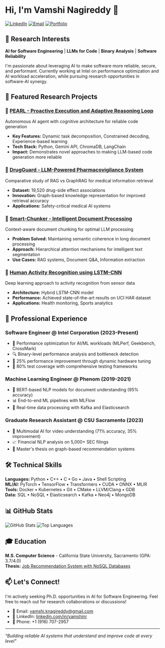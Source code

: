 # Hi, I'm Vamshi Nagireddy 👋

[![LinkedIn](https://img.shields.io/badge/LinkedIn-0077B5?style=for-the-badge&logo=linkedin&logoColor=white)](https://linkedin.com/in/vamshinr)
[![Email](https://img.shields.io/badge/Email-D14836?style=for-the-badge&logo=gmail&logoColor=white)](mailto:vamshi.knagireddy@gmail.com)
[![Portfolio](https://img.shields.io/badge/Portfolio-000000?style=for-the-badge&logo=About.me&logoColor=white)](https://github.com/vamshinr)

## 🎯 Research Interests
**AI for Software Engineering** | **LLMs for Code** | **Binary Analysis** | **Software Reliability**

I'm passionate about leveraging AI to make software more reliable, secure, and performant. Currently working at Intel on performance optimization and AI workload acceleration, while pursuing research opportunities in software-AI synergy.

## 🔬 Featured Research Projects

### 🤖 [PEARL - Proactive Execution and Adaptive Reasoning Loop](https://github.com/vamshinr/pearl-agent-framework)
Autonomous AI agent with cognitive architecture for reliable code generation
- **Key Features:** Dynamic task decomposition, Constrained decoding, Experience-based learning
- **Tech Stack:** Python, Gemini API, ChromaDB, LangChain
- **Impact:** Demonstrates novel approaches to making LLM-based code generation more reliable

### 💊 [DrugGuard - LLM-Powered Pharmacovigilance System](https://github.com/vamshinr/RAG-GraphRAG-for-Pharmacovigilance-LLMs)
Comparative study of RAG vs GraphRAG for medical information retrieval
- **Dataset:** 19,520 drug-side effect associations
- **Innovation:** Graph-based knowledge representation for improved retrieval accuracy
- **Applications:** Safety-critical medical AI systems

### 📄 [Smart-Chunker - Intelligent Document Processing](https://github.com/vamshinr/Smart-Chunker)
Context-aware document chunking for optimal LLM processing
- **Problem Solved:** Maintaining semantic coherence in long document processing
- **Approach:** Hierarchical attention mechanisms for intelligent text segmentation
- **Use Cases:** RAG systems, Document Q&A, Information extraction

### 🏃 [Human Activity Recognition using LSTM-CNN](https://github.com/vamshinr/HUMAN-ACTIVITY-RECOGNITION-LSTM-CNN)
Deep learning approach to activity recognition from sensor data
- **Architecture:** Hybrid LSTM-CNN model
- **Performance:** Achieved state-of-the-art results on UCI HAR dataset
- **Applications:** Health monitoring, Sports analytics

## 💼 Professional Experience

### Software Engineer @ Intel Corporation (2023-Present)
- 🔧 Performance optimization for AI/ML workloads (MLPerf, Geekbench, CrossMark)
- 🔍 Binary-level performance analysis and bottleneck detection
- 🚀 25% performance improvement through dynamic hardware tuning
- 🧪 80% test coverage with comprehensive testing frameworks

### Machine Learning Engineer @ Phenom (2019-2021)
- 🤗 BERT-based NLP models for document understanding (95% accuracy)
- 📊 End-to-end ML pipelines with MLFlow
- 🔄 Real-time data processing with Kafka and Elasticsearch

### Graduate Research Assistant @ CSU Sacramento (2023)
- 🎥 Multimodal AI for video understanding (71% accuracy, 35% improvement)
- 📈 Financial NLP analysis on 5,000+ SEC filings
- 📝 Master's thesis on graph-based recommendation systems

## 🛠️ Technical Skills

**Languages:** Python • C++ • C • Go • Java • Shell Scripting  
**ML/AI:** PyTorch • TensorFlow • Transformers • CUDA • ONNX • MLIR  
**Tools:** Docker • Kubernetes • Git • CMake • LLVM/Clang • GDB  
**Data:** SQL • NoSQL • Elasticsearch • Kafka • Neo4j • MongoDB

## 📊 GitHub Stats

![GitHub Stats](https://github-readme-stats.vercel.app/api?username=vamshinr&show_icons=true&theme=dark)
![Top Languages](https://github-readme-stats.vercel.app/api/top-langs/?username=vamshinr&layout=compact&theme=dark)

## 🎓 Education

**M.S. Computer Science** - California State University, Sacramento (GPA: 3.7/4.0)  
**Thesis:** [Job Recommendation System with NoSQL Databases](https://scholars.csus.edu/esploro/outputs/graduate/Job-recommendation-system-with-NoSQL-databases/99258056363901671)

## 📫 Let's Connect!

I'm actively seeking Ph.D. opportunities in AI for Software Engineering. Feel free to reach out for research collaborations or discussions!

- 📧 Email: vamshi.knagireddy@gmail.com
- 💼 LinkedIn: [linkedin.com/in/vamshinr](https://linkedin.com/in/vamshinr)
- 📱 Phone: +1 (916) 707-2957

---
*"Building reliable AI systems that understand and improve code at every level"*